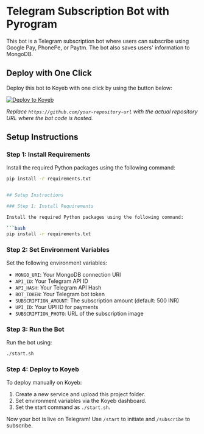 
# Telegram Subscription Bot with Pyrogram

This bot is a Telegram subscription bot where users can subscribe using Google Pay, PhonePe, or Paytm. The bot also saves users' information to MongoDB.

## Deploy with One Click

Deploy this bot to Koyeb with one click by using the button below:

[![Deploy to Koyeb](https://www.koyeb.com/static/images/deploy/button.svg)](https://app.koyeb.com/deploy?repository=https://github.com/shamilshaz03/bot)

_Replace `https://github.com/your-repository-url` with the actual repository URL where the bot code is hosted._

## Setup Instructions

### Step 1: Install Requirements

Install the required Python packages using the following command:

```bash
pip install -r requirements.txt


## Setup Instructions

### Step 1: Install Requirements

Install the required Python packages using the following command:

```bash
pip install -r requirements.txt
```

### Step 2: Set Environment Variables

Set the following environment variables:

- `MONGO_URI`: Your MongoDB connection URI
- `API_ID`: Your Telegram API ID
- `API_HASH`: Your Telegram API Hash
- `BOT_TOKEN`: Your Telegram bot token
- `SUBSCRIPTION_AMOUNT`: The subscription amount (default: 500 INR)
- `UPI_ID`: Your UPI ID for payments
- `SUBSCRIPTION_PHOTO`: URL of the subscription image

### Step 3: Run the Bot

Run the bot using:

```bash
./start.sh
```

### Step 4: Deploy to Koyeb

To deploy manually on Koyeb:

1. Create a new service and upload this project folder.
2. Set environment variables via the Koyeb dashboard.
3. Set the start command as `./start.sh`.

Now your bot is live on Telegram! Use `/start` to initiate and `/subscribe` to subscribe.
